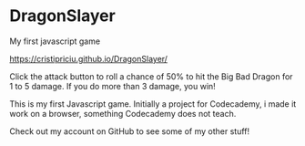 # DragonSlayer

My first javascript game

https://cristipriciu.github.io/DragonSlayer/

Click the attack button to roll a chance of 50% to hit the Big Bad Dragon for 1 to 5 damage. If you do more than 3 damage, you win!

This is my first Javascript game. Initially a project for Codecademy, i made it work on a browser, something Codecademy does not teach.

Check out my account on GitHub to see some of my other stuff!
